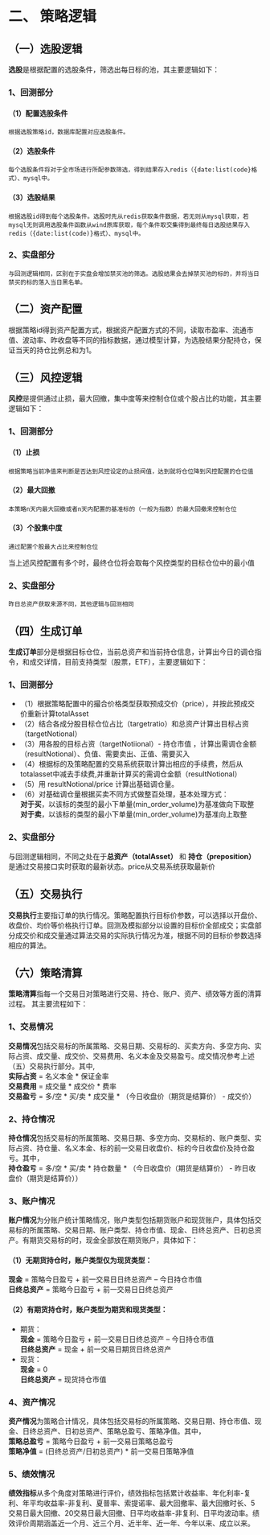 # 二、 策略逻辑

## （一）选股逻辑
**选股**是根据配置的选股条件，筛选出每日标的池，其主要逻辑如下：
### 1、回测部分
#### （1）配置选股条件
	根据选股策略id，数据库配置对应选股条件。
#### （2）选股条件
	每个选股条件将对于全市场进行所配参数筛选，得到结果存入redis（{date:list(code}格式）、mysql中。
#### （3）选股结果
	根据选股id得到每个选股条件。选股时先从redis获取条件数据，若无则从mysql获取，若mysql无则调用选股条件函数从wind原库获取，每个条件取交集得到最终每日选股结果存入redis（{date:list(code)}格式）、mysql中。
### 2、实盘部分
	与回测逻辑相同，区别在于实盘会增加禁买池的筛选。选股结果会去掉禁买池的标的，并将当日禁买的标的落入当日黑名单。

## （二）资产配置
根据策略id得到资产配置方式，根据资产配置方式的不同，读取市盈率、流通市值、波动率、昨收盘等不同的指标数据，通过模型计算，为选股结果分配持仓，保证当天的持仓比例总和为1。

## （三）风控逻辑
**风控**是提供通过止损，最大回撤，集中度等来控制仓位或个股占比的功能，其主要逻辑如下：
### 1、回测部分
#### （1）止损
    根据策略当前净值来判断是否达到风控设定的止损阀值，达到就将仓位降到风控配置的仓位值
#### （2）最大回撤
    本策略n天内最大回撤或者n天内配置的基准标的（一般为指数）的最大回撤来控制仓位
#### （3）个股集中度
    通过配置个股最大占比来控制仓位
  当上述风控配置有多个时，最终仓位将会取每个风控类型的目标仓位中的最小值
### 2、实盘部分
    昨日总资产获取来源不同，其他逻辑与回测相同

## （四）生成订单
**生成订单**部分是根据目标仓位，当前总资产和当前持仓信息，计算出今日的调仓指令，和成交详情，目前支持类型（股票，ETF），主要逻辑如下：
### 1、回测部分
* （1）根据策略配置中的撮合价格类型获取预成交价（price），并按此预成交价重新计算totalAsset
* （2）结合各成分股目标仓位占比（targetratio）和总资产计算出目标占资（targetNotional）
* （3）用各股的目标占资（targetNotiional）- 持仓市值 ，计算出需调仓金额（resultNotional）、负值、需要卖出、正值、需要买入
* （4）根据标的及策略配置的交易系统获取计算出相应的手续费，然后从totalasset中减去手续费,并重新计算买的需调仓金额（resultNotional）
* （5）用 resultNotional/price 计算出基础调仓量。
* （6）对基础调仓量根据买卖不同方式做整百处理，基本处理方式：<br>
        **对于买**，以该标的类型的最小下单量(min_order_volume)为基准做向下取整<br>
        **对于卖**，以该标的类型的最小下单量(min_order_volume)为基准向上取整
### 2、实盘部分
与回测逻辑相同，不同之处在于**总资产（totalAsset）** 和 **持仓（preposition）** 是通过交易接口实时获取的最新状态。price从交易系统获取最新价
## （五）交易执行
**交易执行**主要指订单的执行情况。策略配置执行目标价参数，可以选择以开盘价、收盘价、均价等价格执行订单。回测及模拟部分以设置的目标价全部成交；实盘部分成交价和成交量通过算法交易的实际执行情况为准，根据不同的目标价参数选择相应的算法。
## （六）策略清算
**策略清算**指每一个交易日对策略进行交易、持仓、账户、资产、绩效等方面的清算过程。
其主要流程如下：
### 1、交易情况
**交易情况**包括交易标的所属策略、交易日期、交易标的、买卖方向、多空方向、实际占资、成交量、成交价、交易费用、名义本金及交易盈亏。成交情况参考上述（五）交易执行部分。其中,<br>
**实际占资** = 名义本金 * 保证金率<br>
**交易费用** = 成交量 * 成交价 * 费率<br>
**交易盈亏** = 多/空 * 买/卖 * 成交量 * （今日收盘价（期货是结算价） - 成交价）<br>
### 2、持仓情况
**持仓情况**包括交易标的所属策略、交易日期、多空方向、交易标的、账户类型、实际占资、持仓量、名义本金、标的前一交易日收盘价、标的今日收盘价及持仓盈亏。其中，<br>
**持仓盈亏** = 多/空 * 买/卖 * 持仓数量 * （今日收盘价（期货是结算价） - 昨日收盘价（期货是结算价））
### 3、账户情况
**账户情况**为分账户统计策略情况，账户类型包括期货账户和现货账户，具体包括交易标的所属策略、交易日期、账户类型、持仓市值、现金、日终总资产、日初总资产。有期货交易标的时，现金全部放在期货账户，具体如下：
#### （1）无期货持仓时，账户类型仅为现货类型：
**现金** = 策略今日盈亏 + 前一交易日日终总资产 – 今日持仓市值<br>
**日终总资产** =  策略今日盈亏 + 前一交易日日终总资产
#### （2）有期货持仓时，账户类型为期货和现货类型：
* 期货：<br>
**现金** = 策略今日盈亏 + 前一交易日日终总资产 – 今日持仓市值<br>
**日终总资产** =  现金 + 前一交易日期货日终总资产<br>
* 现货：<br>
**现金** = 0<br>
**日终总资产** =  现货持仓市值
### 4、资产情况
**资产情况**为策略合计情况，具体包括交易标的所属策略、交易日期、持仓市值、现金、日终总资产、日初总资产、策略总盈亏、策略净值。其中，<br>
**策略总盈亏** = 策略今日盈亏 + 前一交易日策略总盈亏<br>
**策略净值** = (日终总资产/日初总资产) * 前一交易日策略净值
### 5、绩效情况
**绩效指标**从多个角度对策略进行评价，绩效指标包括累计收益率、年化利率-复利、年平均收益率-非复利、夏普率、索提诺率、最大回撤率、最大回撤时长、5交易日最大回撤、20交易日最大回撤、日平均收益率-非复利、日平均波动率。绩效评价周期涵盖近一个月、近三个月、近半年、近一年、今年以来、成立以来。

